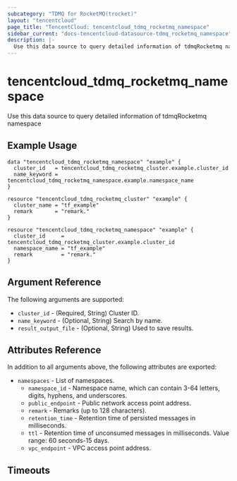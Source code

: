 ```yaml
---
subcategory: "TDMQ for RocketMQ(trocket)"
layout: "tencentcloud"
page_title: "TencentCloud: tencentcloud_tdmq_rocketmq_namespace"
sidebar_current: "docs-tencentcloud-datasource-tdmq_rocketmq_namespace"
description: |-
  Use this data source to query detailed information of tdmqRocketmq namespace
---
```


# tencentcloud_tdmq_rocketmq_namespace

Use this data source to query detailed information of tdmqRocketmq namespace

## Example Usage

```hcl
data "tencentcloud_tdmq_rocketmq_namespace" "example" {
  cluster_id   = tencentcloud_tdmq_rocketmq_cluster.example.cluster_id
  name_keyword = tencentcloud_tdmq_rocketmq_namespace.example.namespace_name
}

resource "tencentcloud_tdmq_rocketmq_cluster" "example" {
  cluster_name = "tf_example"
  remark       = "remark."
}

resource "tencentcloud_tdmq_rocketmq_namespace" "example" {
  cluster_id     = tencentcloud_tdmq_rocketmq_cluster.example.cluster_id
  namespace_name = "tf_example"
  remark         = "remark."
}
```

## Argument Reference

The following arguments are supported:

* `cluster_id` - (Required, String) Cluster ID.
* `name_keyword` - (Optional, String) Search by name.
* `result_output_file` - (Optional, String) Used to save results.

## Attributes Reference

In addition to all arguments above, the following attributes are exported:

* `namespaces` - List of namespaces.
  * `namespace_id` - Namespace name, which can contain 3-64 letters, digits, hyphens, and underscores.
  * `public_endpoint` - Public network access point address.
  * `remark` - Remarks (up to 128 characters).
  * `retention_time` - Retention time of persisted messages in milliseconds.
  * `ttl` - Retention time of unconsumed messages in milliseconds. Value range: 60 seconds-15 days.
  * `vpc_endpoint` - VPC access point address.


## Timeouts

<no value>


